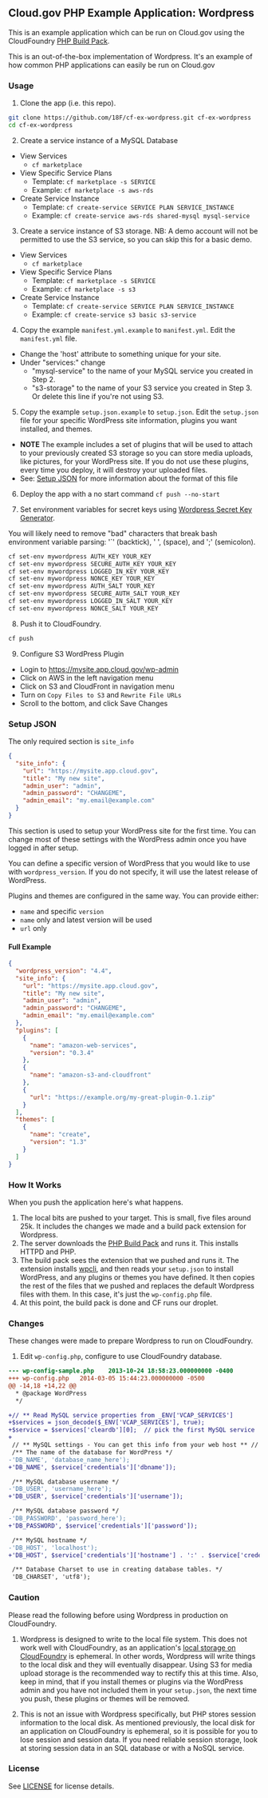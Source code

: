 ## Cloud.gov PHP Example Application:  Wordpress

This is an example application which can be run on Cloud.gov using the CloudFoundry [PHP Build Pack].

This is an out-of-the-box implementation of Wordpress.  It's an example of how common PHP applications can easily be run on Cloud.gov

### Usage

1. Clone the app (i.e. this repo).

  ```bash
  git clone https://github.com/18F/cf-ex-wordpress.git cf-ex-wordpress
  cd cf-ex-wordpress
  ```
2. Create a service instance of a MySQL Database
 * View Services
    * `cf marketplace`
 * View Specific Service Plans
    * Template: `cf marketplace -s SERVICE`
    * Example: `cf marketplace -s aws-rds`
 * Create Service Instance
    * Template: `cf create-service SERVICE PLAN SERVICE_INSTANCE`
    * Example: `cf create-service aws-rds shared-mysql mysql-service`

3. Create a service instance of S3 storage. NB: A demo account will not be permitted to use the S3 service, so you can skip this for a basic demo.
  * View Services
     * `cf marketplace`
  * View Specific Service Plans
     * Template: `cf marketplace -s SERVICE`
     * Example: `cf marketplace -s s3`
  * Create Service Instance
     * Template: `cf create-service SERVICE PLAN SERVICE_INSTANCE`
     * Example: `cf create-service s3 basic s3-service`

4. Copy the example `manifest.yml.example` to `manifest.yml`. Edit the `manifest.yml` file.
  * Change the 'host' attribute to something unique for your site.
  * Under "services:" change
    * "mysql-service" to the name of your MySQL service you created in Step 2.
    * "s3-storage" to the name of your S3 service you created in Step 3. Or delete this line if you're not using S3.

5. Copy the example `setup.json.example` to `setup.json`. Edit the `setup.json` file for your specific WordPress site information, plugins you want installed, and themes.
  * **NOTE** The example includes a set of plugins that will be used to attach to your previously created S3 storage so you can store media uploads, like pictures, for your WordPress site. If you do not use these plugins, every time you deploy, it will destroy your uploaded files. 
  * See: [Setup JSON](#setup-json) for more information about the format of this file

6. Deploy the app with a no start command
`cf push --no-start`

7. Set environment variables for secret keys using [Wordpress Secret Key Generator](https://api.wordpress.org/secret-key/1.1/salt/).

You will likely need to remove "bad" characters that break bash environment variable parsing: '`' (backtick), ' ', (space), and ';' (semicolon).

  ```bash
  cf set-env mywordpress AUTH_KEY YOUR_KEY
  cf set-env mywordpress SECURE_AUTH_KEY YOUR_KEY
  cf set-env mywordpress LOGGED_IN_KEY YOUR_KEY
  cf set-env mywordpress NONCE_KEY YOUR_KEY
  cf set-env mywordpress AUTH_SALT YOUR_KEY
  cf set-env mywordpress SECURE_AUTH_SALT YOUR_KEY
  cf set-env mywordpress LOGGED_IN_SALT YOUR_KEY
  cf set-env mywordpress NONCE_SALT YOUR_KEY
  ```

8. Push it to CloudFoundry.

  ```bash
  cf push
  ```

9. Configure S3 WordPress Plugin
 * Login to https://mysite.app.cloud.gov/wp-admin
 * Click on AWS in the left navigation menu
 * Click on S3 and CloudFront in navigation menu
 * Turn on `Copy Files to S3` and `Rewrite File URLs`
 * Scroll to the bottom, and click Save Changes

### Setup JSON
The only required section is `site_info`
```json
{
  "site_info": {
    "url": "https://mysite.app.cloud.gov",
    "title": "My new site",
    "admin_user": "admin",
    "admin_password": "CHANGEME",
    "admin_email": "my.email@example.com"
  }
}
```
This section is used to setup your WordPress site for the first time. You can change most of these settings with the WordPress admin once you have logged in after setup.

You can define a specific version of WordPress that you would like to use with `wordpress_version`. If you do not specify, it will use the latest release of WordPress.

Plugins and themes are configured in the same way. You can provide either:
 * `name` and specific `version`
 * `name` only and latest version will be used
 * `url` only

#### Full Example
```json
{
  "wordpress_version": "4.4",
  "site_info": {
    "url": "https://mysite.app.cloud.gov",
    "title": "My new site",
    "admin_user": "admin",
    "admin_password": "CHANGEME",
    "admin_email": "my.email@example.com"
  },
  "plugins": [
    {
      "name": "amazon-web-services",
      "version": "0.3.4"
    },
    {
      "name": "amazon-s3-and-cloudfront"
    },
    {
      "url": "https://example.org/my-great-plugin-0.1.zip"
    }
  ],
  "themes": [
    {
      "name": "create",
      "version": "1.3"
    }
  ]
}
```

### How It Works

When you push the application here's what happens.

1. The local bits are pushed to your target.  This is small, five files around 25k. It includes the changes we made and a build pack extension for Wordpress.
1. The server downloads the [PHP Build Pack] and runs it.  This installs HTTPD and PHP.
1. The build pack sees the extension that we pushed and runs it.  The extension installs [wpcli](http://wp-cli.org/), and then reads your `setup.json` to install WordPress, and any plugins or themes you have defined. It then copies the rest of the files that we pushed and replaces the default Wordpress files with them.  In this case, it's just the `wp-config.php` file.
1. At this point, the build pack is done and CF runs our droplet.

### Changes

These changes were made to prepare Wordpress to run on CloudFoundry.

1. Edit `wp-config.php`, configure to use CloudFoundry database.

```diff
--- wp-config-sample.php	2013-10-24 18:58:23.000000000 -0400
+++ wp-config.php	2014-03-05 15:44:23.000000000 -0500
@@ -14,18 +14,22 @@
  * @package WordPress
  */

+// ** Read MySQL service properties from _ENV['VCAP_SERVICES']
+$services = json_decode($_ENV['VCAP_SERVICES'], true);
+$service = $services['cleardb'][0];  // pick the first MySQL service
+
 // ** MySQL settings - You can get this info from your web host ** //
 /** The name of the database for WordPress */
-'DB_NAME', 'database_name_here');
+'DB_NAME', $service['credentials']['dbname']);

 /** MySQL database username */
-'DB_USER', 'username_here');
+'DB_USER', $service['credentials']['username']);

 /** MySQL database password */
-'DB_PASSWORD', 'password_here');
+'DB_PASSWORD', $service['credentials']['password']);

 /** MySQL hostname */
-'DB_HOST', 'localhost');
+'DB_HOST', $service['credentials']['hostname'] . ':' . $service['credentials']['port']);

 /** Database Charset to use in creating database tables. */
 'DB_CHARSET', 'utf8');
```

### Caution

Please read the following before using Wordpress in production on CloudFoundry.

1. Wordpress is designed to write to the local file system.  This does not work well with CloudFoundry, as an application's [local storage on CloudFoundry] is ephemeral.  In other words, Wordpress will write things to the local disk and they will eventually disappear. Using S3 for media upload storage is the recommended way to rectify this at this time. Also, keep in mind, that if you install themes or plugins via the WordPress admin and you have not included them in your `setup.json`, the next time you push, these plugins or themes will be removed.

1. This is not an issue with Wordpress specifically, but PHP stores session information to the local disk.  As mentioned previously, the local disk for an application on CloudFoundry is ephemeral, so it is possible for you to lose session and session data.  If you need reliable session storage, look at storing session data in an SQL database or with a NoSQL service.

### License

See [LICENSE](LICENSE.md) for license details.


[PHP Build Pack]:https://github.com/cloudfoundry/php-buildpack
[secret keys]:https://github.com/cloudfoundry-samples/cf-ex-wordpress/blob/master/wp-config.php#L49
[WordPress.org secret-key service]:https://api.wordpress.org/secret-key/1.1/salt
[ClearDb]:https://www.cleardb.com/
[local storage on CloudFoundry]:https://docs.cloudfoundry.org/devguide/deploy-apps/prepare-to-deploy.html#filesystem
[wp-content directory]:http://codex.wordpress.org/Determining_Plugin_and_Content_Directories
[ephemeral file system]:http://docs.cloudfoundry.org/devguide/deploy-apps/prepare-to-deploy.html#filesystem
